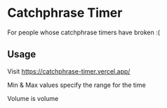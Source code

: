 # Catchphrase Timer

For people whose catchphrase timers have broken :(

## Usage

Visit https://catchphrase-timer.vercel.app/

Min & Max values specify the range for the time

Volume is volume


